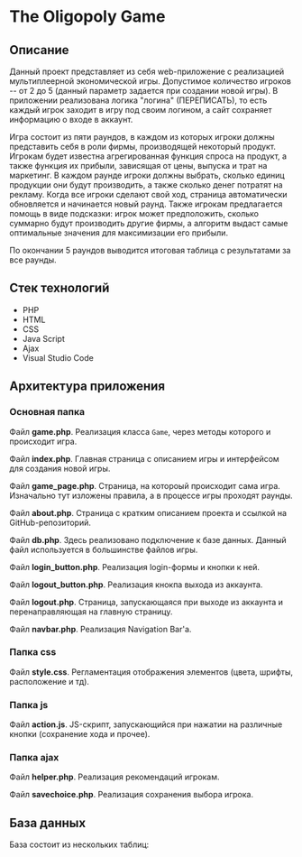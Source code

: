 # The Oligopoly Game

## Описание

Данный проект представляет из себя web-приложение с реализацией мультиплеерной экономической игры. Допустимое количество игроков -- от 2 до 5 (данный параметр задается при создании новой игры). В приложении реализована логика "логина" (ПЕРЕПИСАТЬ), то есть каждый игрок заходит в игру под своим логином, а сайт сохраняет информацию о входе в аккаунт.

Игра состоит из пяти раундов, в каждом из которых игроки должны представить себя в роли фирмы, производящей некоторый продукт. Игрокам будет известна агрегированная функция спроса на продукт, а также функция их прибыли, зависящая от цены, выпуска и трат на маркетинг. В каждом раунде игроки должны выбрать, сколько единиц продукции они будут производить, а также сколько денег потратят на рекламу. Когда все игроки сделают свой ход, страница автоматически обновляется и начинается новый раунд. Также игрокам предлагается помощь в виде подсказки: игрок может предположить, сколько суммарно будут производить другие фирмы, а алгоритм выдаст самые оптимальные значения для максимизации его прибыли. 

По окончании 5 раундов выводится итоговая таблица с результатами за все раунды.

## Стек технологий

* PHP
* HTML
* CSS
* Java Script
* Ajax
* Visual Studio Code

## Архитектура приложения

### Основная папка

Файл **game.php**. Реализация класса ```Game```, через методы которого и происходит игра.

Файл **index.php**. Главная страница с описанием игры и интерфейсом для создания новой игры.

Файл **game_page.php**. Страница, на котороый происходит сама игра. Изначально тут изложены правила, а в процессе игры проходят раунды.

Файл **about.php**. Страница с кратким описанием проекта и ссылкой на GitHub-репозиторий.

Файл **db.php**. Здесь реализовано подключение к базе данных. Данный файл используется в большинстве файлов игры.

Файл **login_button.php**. Реализация login-формы и кнопки к ней.

Файл **logout_button.php**. Реализация кнокпа выхода из аккаунта.

Файл **logout.php**. Страница, запускающаяся при выходе из аккаунта и перенаправляющая на главную страницу.

Файл **navbar.php**. Реализация Navigation Bar'а.

### Папка **css**

Файл **style.css**. Регламентация отображения элементов (цвета, шрифты, расположение и тд).

### Папка **js**

Файл **action.js**. JS-скрипт, запускающийся при нажатии на различные кнопки (сохранение хода и прочее).

### Папка **ajax**

Файл **helper.php**. Реализация рекомендаций игрокам.

Файл **savechoice.php**. Реализация сохранения выбора игрока.

## База данных

База состоит из нескольких таблиц:

### 
